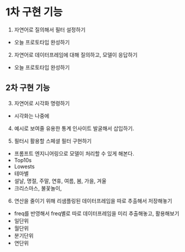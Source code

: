# 1차 구현 기능
1. 자연어로 질의해서 필터 설정하기
- 오늘 프로토타입 완성하기
2. 자연어로 데이터프레임에 대해 질의하고, 모델이 응답하기
- 오늘 프로토타입 완성하기

## 2차 구현 기능
3. 자연어로 시각화 명령하기
- 시각화는 나중에
4. 예시로 보여줄 유용한 통계 인사이트 발굴해서 삽입하기.

5. 필터시 활용할 스페셜 필터 구현하기
- 프롬프트 엔지니어링으로 모델이 처리할 수 있게 해본다.
- Top10s
- Lowests
- 테마별
- 설날, 명절, 주말, 연휴, 여름, 봄, 가을, 겨울
- 크리스마스, 불꽃놀이, 

6. 연산을 줄이기 위해 리샘플링된 데이터프레임을 따로 추출해서 저장해놓기
- freq를 반영해서 freq별로 따로 데이터프레임을 미리 추출해놓고, 활용해보기
- 일단위
- 월단위
- 분기단위
- 연단위